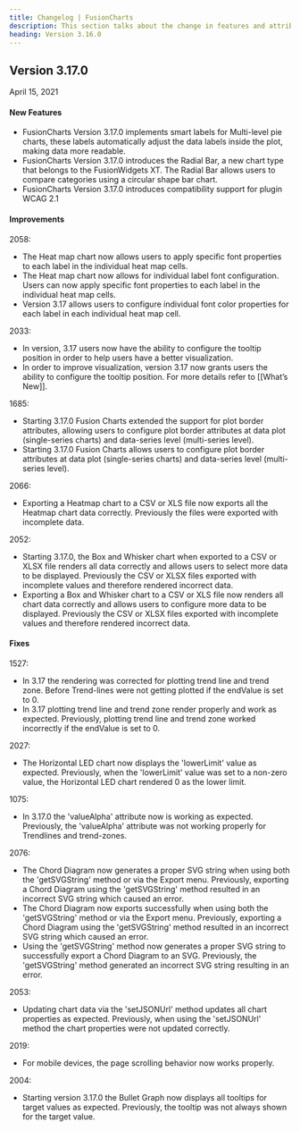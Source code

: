 ```yaml
---
title: Changelog | FusionCharts
description: This section talks about the change in features and attributes with latest released version.
heading: Version 3.16.0
---
```


<h2 class="sub-heading">Version 3.17.0</h2>

<p class="release-date">April 15, 2021</p>

<h4>New Features</h4>

- FusionCharts Version 3.17.0 implements smart labels for Multi-level pie charts, these labels automatically adjust the data labels inside the plot, making data more readable. 
- FusionCharts Version 3.17.0 introduces the Radial Bar, a new chart type that belongs to the FusionWidgets XT. The Radial Bar allows users to compare categories using a circular shape bar chart.
- FusionCharts Version 3.17.0 introduces compatibility support for plugin WCAG 2.1 


<h4>Improvements</h4>

2058: 
-  The Heat map chart now allows users to apply specific font properties to each label in the individual heat map cells. 
-  The Heat map chart now allows for individual label font configuration. Users can now apply specific font properties to each label in the individual heat map cells. 
-  Version 3.17 allows users to configure individual font color properties for each label in each individual heat map cell. 

2033: 
-  In version, 3.17 users now have the ability to configure the tooltip position in order to help users have a better visualization.  
-  In order to improve visualization, version 3.17 now grants users the ability to configure the tooltip position. For more details refer to [[What’s New]].

1685: 
- Starting 3.17.0 Fusion Charts extended the support for plot border attributes, allowing users to configure plot border attributes at data plot (single-series charts) and data-series level (multi-series level).
- Starting 3.17.0 Fusion Charts allows users to configure plot border attributes at data plot (single-series charts) and data-series level (multi-series level).

2066:
-  Exporting a Heatmap chart to a CSV or XLS file now exports all the Heatmap chart data correctly. Previously the files were exported with incomplete data. 

2052: 
-  Starting 3.17.0, the Box and Whisker chart when exported to a CSV or XLSX file renders all data correctly and allows users to select more data to be displayed. Previously the CSV or XLSX files exported with incomplete values and therefore rendered incorrect data.
-  Exporting a Box and Whisker chart to a CSV or XLS file now renders all chart data correctly and allows users to configure more data to be displayed. Previously the CSV or XLSX files exported with incomplete values and therefore rendered incorrect data. 



<h4>Fixes</h4>

1527: 
-  In 3.17 the rendering was corrected for plotting trend line and trend zone. Before Trend-lines were not getting plotted if the endValue is set to 0.
-  In 3.17 plotting trend line and trend zone render properly and work as expected. Previously, plotting trend line and trend zone worked incorrectly if the endValue is set to 0.

2027: 
-  The Horizontal LED chart now displays the 'lowerLimit' value as expected. Previously, when the 'lowerLimit' value was set to a non-zero value, the Horizontal LED chart rendered 0 as the lower limit.  

1075: 
-  In 3.17.0 the 'valueAlpha' attribute now is working as expected. Previously, the 'valueAlpha' attribute was not working properly for Trendlines and trend-zones. 

2076: 
-  The Chord Diagram now generates a proper SVG string when using both the 'getSVGString' method or via the Export menu. Previously, exporting a Chord Diagram using the 'getSVGString' method resulted in an incorrect SVG string which caused an error.   
-  The Chord Diagram now exports successfully when using both the 'getSVGString' method or via the Export menu. Previously, exporting a Chord Diagram using the 'getSVGString' method resulted in an incorrect SVG string which caused an error.   
-  Using the 'getSVGString' method now generates a proper SVG string to successfully export a Chord Diagram to an SVG. Previously, the 'getSVGString' method generated an incorrect SVG string resulting in an error. 

2053: 
-  Updating chart data via the 'setJSONUrl' method updates all chart properties as expected. Previously, when using the 'setJSONUrl' method the chart properties were not updated correctly. 

2019: 
-  For mobile devices, the page scrolling behavior now works properly. 

2004: 
-  Starting version 3.17.0 the Bullet Graph now displays all tooltips for target values as expected. Previously, the tooltip was not always shown for the target value.

